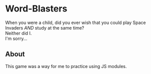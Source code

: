 # Word-Blasters

When you were a child, did you ever wish that you could play Space Invaders *AND* study at the same time?<br/>
Neither did I.<br/>
I'm sorry...<br/>

## About
This game was a way for me to practice using JS modules.
